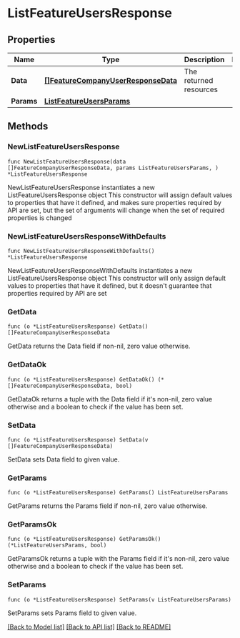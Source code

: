 # ListFeatureUsersResponse

## Properties

Name | Type | Description | Notes
------------ | ------------- | ------------- | -------------
**Data** | [**[]FeatureCompanyUserResponseData**](FeatureCompanyUserResponseData.md) | The returned resources | 
**Params** | [**ListFeatureUsersParams**](ListFeatureUsersParams.md) |  | 

## Methods

### NewListFeatureUsersResponse

`func NewListFeatureUsersResponse(data []FeatureCompanyUserResponseData, params ListFeatureUsersParams, ) *ListFeatureUsersResponse`

NewListFeatureUsersResponse instantiates a new ListFeatureUsersResponse object
This constructor will assign default values to properties that have it defined,
and makes sure properties required by API are set, but the set of arguments
will change when the set of required properties is changed

### NewListFeatureUsersResponseWithDefaults

`func NewListFeatureUsersResponseWithDefaults() *ListFeatureUsersResponse`

NewListFeatureUsersResponseWithDefaults instantiates a new ListFeatureUsersResponse object
This constructor will only assign default values to properties that have it defined,
but it doesn't guarantee that properties required by API are set

### GetData

`func (o *ListFeatureUsersResponse) GetData() []FeatureCompanyUserResponseData`

GetData returns the Data field if non-nil, zero value otherwise.

### GetDataOk

`func (o *ListFeatureUsersResponse) GetDataOk() (*[]FeatureCompanyUserResponseData, bool)`

GetDataOk returns a tuple with the Data field if it's non-nil, zero value otherwise
and a boolean to check if the value has been set.

### SetData

`func (o *ListFeatureUsersResponse) SetData(v []FeatureCompanyUserResponseData)`

SetData sets Data field to given value.


### GetParams

`func (o *ListFeatureUsersResponse) GetParams() ListFeatureUsersParams`

GetParams returns the Params field if non-nil, zero value otherwise.

### GetParamsOk

`func (o *ListFeatureUsersResponse) GetParamsOk() (*ListFeatureUsersParams, bool)`

GetParamsOk returns a tuple with the Params field if it's non-nil, zero value otherwise
and a boolean to check if the value has been set.

### SetParams

`func (o *ListFeatureUsersResponse) SetParams(v ListFeatureUsersParams)`

SetParams sets Params field to given value.



[[Back to Model list]](../README.md#documentation-for-models) [[Back to API list]](../README.md#documentation-for-api-endpoints) [[Back to README]](../README.md)


